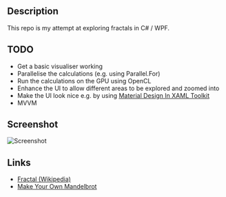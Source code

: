 
## Description

This repo is my attempt at exploring fractals in C# / WPF.

## TODO

* Get a basic visualiser working
* Parallelise the calculations (e.g. using Parallel.For)
* Run the calculations on the GPU using OpenCL
* Enhance the UI to allow different areas to be explored and zoomed into
* Make the UI look nice e.g. by using [Material Design In XAML Toolkit](http://materialdesigninxaml.net/)
* MVVM

## Screenshot

![Screenshot](https://raw.github.com/taylorjg/FractalsWpf/master/Images/Screenshot.png)

## Links

* [Fractal (Wikipedia)](https://en.wikipedia.org/wiki/Fractal)
* [Make Your Own Mandelbrot](http://makeyourownmandelbrot.blogspot.co.uk/2014/04/book-links.html)
